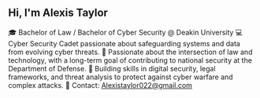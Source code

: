 ## Hi, I'm Alexis Taylor

🎓 Bachelor of Law / Bachelor of Cyber Security @ Deakin University
💻 Cyber Security Cadet passionate about safeguarding systems and data from evolving cyber threats.
🔐 Passionate about the intersection of law and technology, with a long-term goal of contributing to national security at the Department of Defense.
🎯 Building skills in digital security, legal frameworks, and threat analysis to protect against cyber warfare and complex attacks.
📧 Contact: Alexistaylor022@gmail.com



